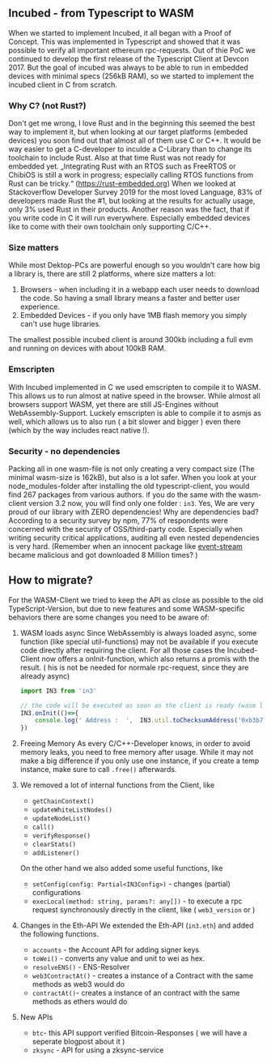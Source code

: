 ## Incubed - from Typescript to WASM

When we started to implement Incubed, it all began with a Proof of Concept. This was implemented in Typescript and showed that it was possible to verify all important ethereum rpc-requests. Out of thie PoC we continued to develop the first release of the Typescript Client at Devcon 2017. But the goal of incubed was always to be able to run in embedded devices with minimal specs (256kB RAM), so we started to implement the incubed client in C from scratch.

### Why C? (not Rust?)

Don't get me wrong, I love Rust and in the beginning this seemed the best way to implement it, but when looking at our target platforms (embeded devices) you soon find out that almost all of them use C or C++. It would be way easier to get a C-developer to inculde a C-Library than to change its toolchain to include Rust. Also at that time Rust was not ready for embedded yet. 
„Integrating Rust with an RTOS such as FreeRTOS or ChibiOS is still a work in progress; especially calling RTOS functions from Rust can be tricky.“ (https://rust-embedded.org)
When we looked at Stackoverflow Developer Survey 2019 for the most loved Language, 83% of developers made Rust the #1, but looking at the results for actually usage, only 3% used Rust in their products.
Another reason was the fact, that if you write code in C it will run everywhere. Especially embedded devices like to come with their own toolchain only supporting C/C++.

### Size matters

While most Dektop-PCs are powerful enough so you wouldn't care how big a library is, there are still 2 platforms, where size matters a lot:
1. Browsers - when including it in a webapp each user needs to download the code. So having a small library means a faster and better user experience.
2. Embedded Devices - if you only have 1MB flash memory you simply can't use huge libraries.

The smallest possible incubed client is around 300kb including a full evm and running on devices with about 100kB RAM. 

### Emscripten

With Incubed implemented in C we used emscripten to compile it to WASM. This allows us to run almost at native speed in the browser. While almost all browsers support WASM, yet there are still JS-Engines without WebAssembly-Support. Luckely emscripten is able to compile it to asmjs as well, which allows us to also run ( a bit slower and bigger ) even there (which by the way includes react native !).

### Security - no dependencies

Packing all in one wasm-file is not only creating a very compact size (The minimal wasm-size is 162kB), but also is a lot safer. 
When you look at your node_modules-folder after installing the old typescript-client, you would find 267 packages from various authors. 
if you do the same with the wasm-client version 3.2 now, you will find only one folder : `in3`. Yes, We are very proud of our library with ZERO dependencies!
Why are dependencies bad? According to a security survey by npm, 77% of respondents were concerned with the security of OSS/third-party code. Especially when writing security critical applications, auditing all even nested dependencies is very hard. (Remember when an innocent package like [event-stream](https://snyk.io/blog/malicious-code-found-in-npm-package-event-stream/) became malicious and got downloaded 8 Million times? )

## How to migrate?

For the WASM-Client we tried to keep the API as close as possible to the old TypeScript-Version, but due to new features and some WASM-specific behaviors there are some changes you need to be aware of:

1. WASM loads async
    Since WebAssembly is always loaded async, some function (like special util-functions) may not be available if you execute code directly after requiring the client. For all those cases the Incubed-Client now offers a onInit-function, which also returns a promis with the result. ( his is not be needed for normale rpc-request, since they are already async)

    ```js
    import IN3 from 'in3'

    // the code will be executed as soon as the client is ready (wasm loaded)
    IN3.onInit(()=>{
        console.log(' Address :  ',  IN3.util.toChecksumAddress('0xb3b7874f13387d44a3398d298B075b7a3505d8d4'))
    })
    ```

2. Freeing Memory
    As every C/C++-Developer knows, in order to avoid memory leaks, you need to free memory after usage. While it may not make a big difference if you only use one instance, if you create a temp instance, make sure to call `.free()` afterwards. 

3. We removed a lot of internal functions from the Client, like
    - `getChainContext()`
    - `updateWhiteListNodes()`
    - `updateNodeList()`
    - `call()`
    - `verifyResponse()`
    - `clearStats()`
    - `addListener()`

    On the other hand we also added some useful functions, like
    - `setConfig(config: Partial<IN3Config>)` - changes (partial) configurations
    - `execLocal(method: string, params?: any[])` - to execute a rpc request synchronously directly in the client, like ( `web3_version` or )

4. Changes in the Eth-API
    We extended the Eth-API (`in3.eth`) and added the following functions.

    - `accounts` - the Account API for adding signer keys
    - `toWei()` - converts any value and unit to wei as hex.
    - `resolveENS()` - ENS-Resolver
    - `web3ContractAt()` - creates a instance of a Contract with the same methods as web3 would do
    - `contractAt()`- creates a instance of an contract with the same methods as ethers would do

5. New APIs
    - `btc`-  this API support verified Bitcoin-Responses ( we will have a seperate blogpost about it )
    - `zksync` - API for using a zksync-service




